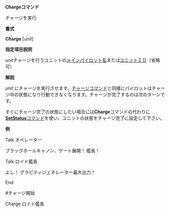 **Chargeコマンド**

チャージを実行

**書式**

**Charge** [*unit*]

**指定項目説明**

*unit*チャージを行うユニットの[メインパイロット名](メインパイロット名.md)または[ユニットＩＤ](ユニットＩＤ.md)（省略可）

**解説**

*unit* にチャージを実行させます。[チャージコマンド](チャージ.md)と同様にパイロットはチャージ中の状態になり行動できなくなります。チャージが完了するのは次のターンです。

すぐにチャージ完了の状態にしたい場合には**Charge**コマンドの代わりに[**SetStatus**コマンド](SetStatusコマンド.md)を使い、ユニットの状態をチャージ完了に設定して下さい。

**例**

Talk オペレーター

ブラックホールキャノン、ゲート展開！ 艦長！

Talk ロイド艦長

よし！ グラビティジェネレーター最大出力！

End

#チャージ開始

Charge ロイド艦長
